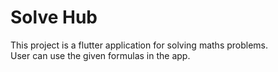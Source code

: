 # Solve Hub
This project is a flutter application for solving maths problems.
<br>
User can use the given formulas in the app.
